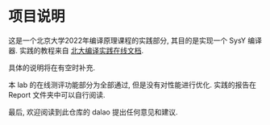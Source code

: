 # 项目说明

这是一个北京大学2022年编译原理课程的实践部分, 其目的是实现一个 SysY 编译器. 实践的教程来自 [北大编译实践在线文档](https://pku-minic.github.io/online-doc/#/). 

具体的说明将在有空时补充.

本 lab 的在线测评功能部分为全部通过, 但是没有对性能进行优化. 实践的报告在 Report 文件夹中可以自行阅读.

最后, 欢迎阅读到此仓库的 dalao 提出任何意见和建议.
